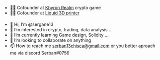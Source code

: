 - 👨‍💻 Cofounder at [Khyron Realm](https://khyron-realm.netlify.app/) crypto game
- 👨‍💻 Cofounder at [Liquid 3D printer](https://liquid-printer.github.io/liquid-website/)

#### 
- 👋 Hi, I’m @sergane13
- 👀 I’m interested in crypto, trading, data analysis ...
- 🌱 I’m currently learning Game design, Solidity ...
- 💞️ I’m looking to collaborate on anything
- 📫 How to reach me serban13chisca@gmail.com or you better aproach me via discord Serban#0756

<!---
sergane13/sergane13 is a ✨ special ✨ repository because its `README.md` (this file) appears on your GitHub profile.
You can click the Preview link to take a look at your changes.
--->
